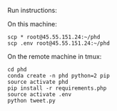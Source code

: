 Run instructions:


On this machine:
```
scp * root@45.55.151.24:~/phd
scp .env root@45.55.151.24:~/phd
```

On the remote machine in tmux:

```
cd phd
conda create -n phd python=2 pip
source activate phd
pip install -r requirements.php
source activate .env
python tweet.py
```